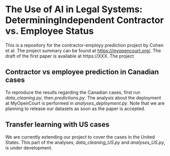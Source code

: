 # The Use of AI in Legal Systems: DeterminingIndependent Contractor vs. Employee Status

This is a repository for the contractor-employy prediction project by Cohen et al. The project summary can be found at https://myopencourt.org/. The draft of the first paper is available at https://XXX. The project

## Contractor vs employee prediction in Canadian cases
To reproduce the results regarding the Canadian cases, first run *data_cleaning.py*, then *predictions.py*. The analysis about the deployment at MyOpenCourt is performed in *analyses_deployment.py*. Note that we are planning to release our datasets as soon as the paper is accepted.

## Transfer learning with US cases
We are currently extending our project to cover the cases in the United States. This part of the analyses, *data_cleaning_US.py* and *analyses_US.py*, is under development. 
